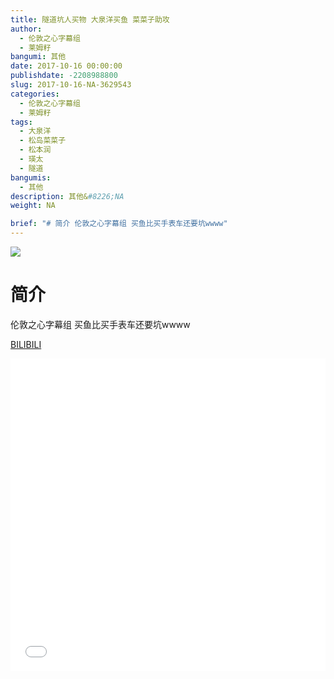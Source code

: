 ```yaml
---
title: 隧道坑人买物 大泉洋买鱼 菜菜子助攻
author: 
  - 伦敦之心字幕组
  - 莱姆籽
bangumi: 其他
date: 2017-10-16 00:00:00
publishdate: -2208988800
slug: 2017-10-16-NA-3629543
categories: 
  - 伦敦之心字幕组
  - 莱姆籽
tags: 
  - 大泉洋
  - 松岛菜菜子
  - 松本润
  - 瑛太
  - 隧道
bangumis: 
  - 其他
description: 其他&#8226;NA
weight: NA

brief: "# 简介 伦敦之心字幕组 买鱼比买手表车还要坑wwww"
---
```


![](https://i.imgur.com/LNhReoG.jpg)

# 简介  
伦敦之心字幕组  买鱼比买手表车还要坑wwww 

  [BILIBILI](https://www.bilibili.com/video/av3629543/)


<div class="vcontainer">  <iframe class='video' src="//www.bilibili.com/blackboard/player.html?aid=3629543" width="100%" height="500" frameborder="0" allowfullscreen="allowfullscreen"></iframe></div>
